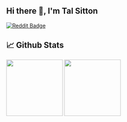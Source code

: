 ## Hi there 👋, I'm Tal Sitton
[![Reddit Badge](https://img.shields.io/badge/-Reddit-FF8700?logo=Reddit&logoColor=white)](https://www.reddit.com/user/timycool/)

## 📈 Github Stats
<p>
  <img height="150em" src="https://github-readme-stats.vercel.app/api?username=tal-sitton&show_icons=true&hide_border=true&count_private=true&theme=tokyonight"/>
  <img height="150em" src="https://github-readme-stats.vercel.app/api/top-langs/?username=tal-sitton&show_icons=true&hide_border=true&layout=compact&theme=tokyonight"/>
</p>
<!--
**tal-sitton/tal-sitton** is a ✨ _special_ ✨ repository because its `README.md` (this file) appears on your GitHub profile.

Here are some ideas to get you started:

- 🔭 I’m currently working on ...
- 🌱 I’m currently learning ...
- 👯 I’m looking to collaborate on ...
- 🤔 I’m looking for help with ...
- 💬 Ask me about ...
- 📫 How to reach me: ...
- 😄 Pronouns: ...
- ⚡ Fun fact: ...
-->
